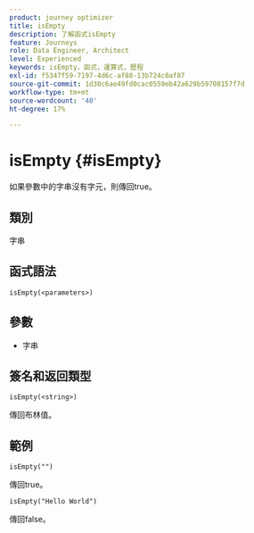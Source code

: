 ```yaml
---
product: journey optimizer
title: isEmpty
description: 了解函式isEmpty
feature: Journeys
role: Data Engineer, Architect
level: Experienced
keywords: isEmpty，函式，運算式，歷程
exl-id: f5347f59-7197-4d6c-af88-13b724c0af87
source-git-commit: 1d30c6ae49fd0cac0559eb42a629b59708157f7d
workflow-type: tm+mt
source-wordcount: '40'
ht-degree: 17%

---
```


# isEmpty {#isEmpty}

如果參數中的字串沒有字元，則傳回true。

## 類別

字串

## 函式語法

`isEmpty(<parameters>)`

## 參數

* 字串

## 簽名和返回類型

`isEmpty(<string>)`

傳回布林值。

## 範例

`isEmpty("")`

傳回true。

`isEmpty("Hello World")`

傳回false。
